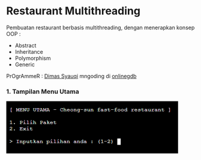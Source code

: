 # Restaurant Multithreading
Pembuatan restaurant berbasis multithreading,
dengan menerapkan konsep OOP :

- Abstract
- Inheritance
- Polymorphism
- Generic

PrOgrAmmeR : [Dimas Syauqi] mngoding di [onlinegdb][df1]

### 1. Tampilan Menu Utama
<img src="img/Screenshot%20(168).png">

   [Dimas Syauqi]: <http://instagram.com/syaauqqii>
   [df1]: <https://www.onlinegdb.com/>
